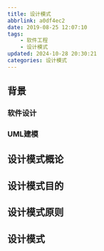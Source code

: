 ```yaml
---
title: 设计模式
abbrlink: a0df4ec2
date: 2019-08-25 12:07:10
tags:
    - 软件工程
    - 设计模式
updated: 2024-10-28 20:30:21
categories: 设计模式
---
```


## 背景

### 软件设计
### UML建模

## 设计模式概论
## 设计模式目的
## 设计模式原则
## 设计模式

## 
